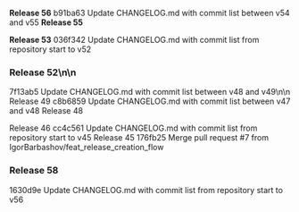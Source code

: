 **Release 56**
b91ba63 Update CHANGELOG.md with commit list between v54 and v55
**Release 55**

**Release 53**
036f342 Update CHANGELOG.md with commit list from repository start to v52
### Release 52\n\n
7f13ab5 Update CHANGELOG.md with commit list between v48 and v49\n\n
Release 49
c8b6859 Update CHANGELOG.md with commit list between v47 and v48
Release 48

Release 46
cc4c561 Update CHANGELOG.md with commit list from repository start to v45
Release 45
176fb25 Merge pull request #7 from IgorBarbashov/feat_release_creation_flow
### Release 58
1630d9e Update CHANGELOG.md with commit list from repository start to v56
